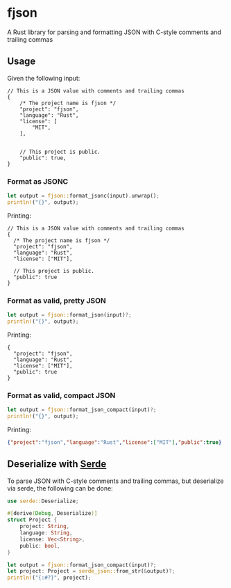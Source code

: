 # fjson

A Rust library for parsing and formatting JSON with C-style comments and
trailing commas

## Usage

Given the following input:

```jsonc
// This is a JSON value with comments and trailing commas
{
    /* The project name is fjson */
    "project": "fjson",
    "language": "Rust",
    "license": [
        "MIT",
    ],


    // This project is public.
    "public": true,
}
```

### Format as JSONC

```rust
let output = fjson::format_jsonc(input).unwrap();
println!("{}", output);
```

Printing:

```jsonc
// This is a JSON value with comments and trailing commas
{
  /* The project name is fjson */
  "project": "fjson",
  "language": "Rust",
  "license": ["MIT"],

  // This project is public.
  "public": true
}
```

### Format as valid, pretty JSON

```rust
let output = fjson::format_json(input)?;
println!("{}", output);
```

Printing:

```jsonc
{
  "project": "fjson",
  "language": "Rust",
  "license": ["MIT"],
  "public": true
}
```

### Format as valid, compact JSON

```rust
let output = fjson::format_json_compact(input)?;
println!("{}", output);
```

Printing:

```json
{"project":"fjson","language":"Rust","license":["MIT"],"public":true}
```

## Deserialize with [Serde](https://serde.rs/)

To parse JSON with C-style comments and trailing commas, but deserialize via
serde, the following can be done:

```rust
use serde::Deserialize;

#[derive(Debug, Deserialize)]
struct Project {
    project: String,
    language: String,
    license: Vec<String>,
    public: bool,
}

let output = fjson::format_json_compact(input)?;
let project: Project = serde_json::from_str(&output)?;
println!("{:#?}", project);
```
